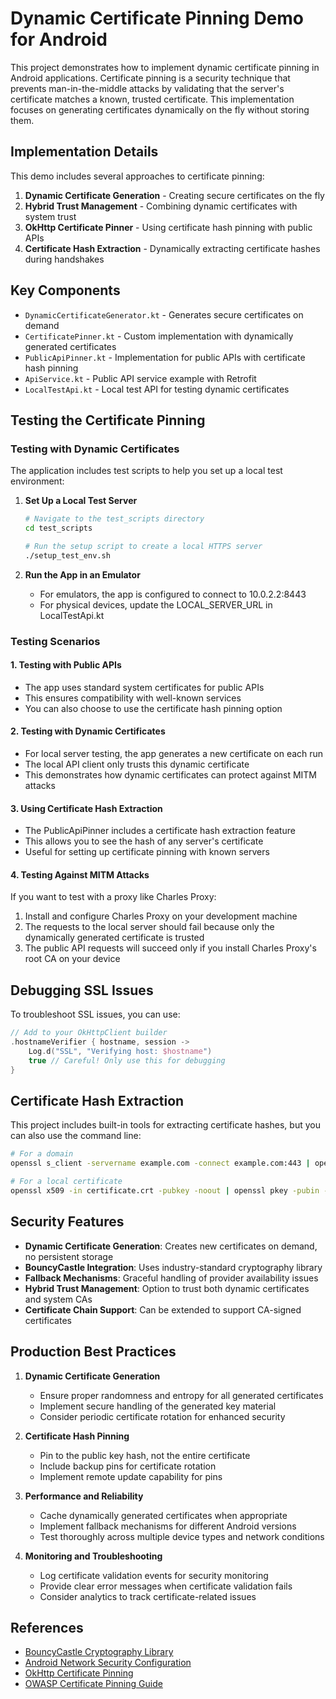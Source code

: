 # Dynamic Certificate Pinning Demo for Android

This project demonstrates how to implement dynamic certificate pinning in Android applications. Certificate pinning is a security technique that prevents man-in-the-middle attacks by validating that the server's certificate matches a known, trusted certificate. This implementation focuses on generating certificates dynamically on the fly without storing them.

## Implementation Details

This demo includes several approaches to certificate pinning:

1. **Dynamic Certificate Generation** - Creating secure certificates on the fly
2. **Hybrid Trust Management** - Combining dynamic certificates with system trust
3. **OkHttp Certificate Pinner** - Using certificate hash pinning with public APIs
4. **Certificate Hash Extraction** - Dynamically extracting certificate hashes during handshakes

## Key Components

- `DynamicCertificateGenerator.kt` - Generates secure certificates on demand
- `CertificatePinner.kt` - Custom implementation with dynamically generated certificates
- `PublicApiPinner.kt` - Implementation for public APIs with certificate hash pinning
- `ApiService.kt` - Public API service example with Retrofit
- `LocalTestApi.kt` - Local test API for testing dynamic certificates

## Testing the Certificate Pinning

### Testing with Dynamic Certificates

The application includes test scripts to help you set up a local test environment:

1. **Set Up a Local Test Server**
   ```bash
   # Navigate to the test_scripts directory
   cd test_scripts
   
   # Run the setup script to create a local HTTPS server
   ./setup_test_env.sh
   ```

2. **Run the App in an Emulator**
   - For emulators, the app is configured to connect to 10.0.2.2:8443
   - For physical devices, update the LOCAL_SERVER_URL in LocalTestApi.kt

### Testing Scenarios

#### 1. Testing with Public APIs
- The app uses standard system certificates for public APIs
- This ensures compatibility with well-known services
- You can also choose to use the certificate hash pinning option

#### 2. Testing with Dynamic Certificates
- For local server testing, the app generates a new certificate on each run
- The local API client only trusts this dynamic certificate
- This demonstrates how dynamic certificates can protect against MITM attacks

#### 3. Using Certificate Hash Extraction
- The PublicApiPinner includes a certificate hash extraction feature
- This allows you to see the hash of any server's certificate
- Useful for setting up certificate pinning with known servers

#### 4. Testing Against MITM Attacks
If you want to test with a proxy like Charles Proxy:

1. Install and configure Charles Proxy on your development machine
2. The requests to the local server should fail because only the dynamically generated certificate is trusted
3. The public API requests will succeed only if you install Charles Proxy's root CA on your device

## Debugging SSL Issues

To troubleshoot SSL issues, you can use:

```kotlin
// Add to your OkHttpClient builder
.hostnameVerifier { hostname, session -> 
    Log.d("SSL", "Verifying host: $hostname") 
    true // Careful! Only use this for debugging
}
```

## Certificate Hash Extraction

This project includes built-in tools for extracting certificate hashes, but you can also use the command line:

```bash
# For a domain
openssl s_client -servername example.com -connect example.com:443 | openssl x509 -pubkey -noout | openssl pkey -pubin -outform der | openssl dgst -sha256 -binary | openssl base64

# For a local certificate
openssl x509 -in certificate.crt -pubkey -noout | openssl pkey -pubin -outform der | openssl dgst -sha256 -binary | openssl base64
```

## Security Features

- **Dynamic Certificate Generation**: Creates new certificates on demand, no persistent storage
- **BouncyCastle Integration**: Uses industry-standard cryptography library
- **Fallback Mechanisms**: Graceful handling of provider availability issues
- **Hybrid Trust Management**: Option to trust both dynamic certificates and system CAs
- **Certificate Chain Support**: Can be extended to support CA-signed certificates

## Production Best Practices

1. **Dynamic Certificate Generation**
   - Ensure proper randomness and entropy for all generated certificates
   - Implement secure handling of the generated key material
   - Consider periodic certificate rotation for enhanced security

2. **Certificate Hash Pinning**
   - Pin to the public key hash, not the entire certificate
   - Include backup pins for certificate rotation
   - Implement remote update capability for pins

3. **Performance and Reliability**
   - Cache dynamically generated certificates when appropriate
   - Implement fallback mechanisms for different Android versions
   - Test thoroughly across multiple device types and network conditions

4. **Monitoring and Troubleshooting**
   - Log certificate validation events for security monitoring
   - Provide clear error messages when certificate validation fails
   - Consider analytics to track certificate-related issues

## References

- [BouncyCastle Cryptography Library](https://www.bouncycastle.org/java.html)
- [Android Network Security Configuration](https://developer.android.com/training/articles/security-config)
- [OkHttp Certificate Pinning](https://square.github.io/okhttp/4.x/okhttp/okhttp3/-certificate-pinner/)
- [OWASP Certificate Pinning Guide](https://owasp.org/www-community/controls/Certificate_and_Public_Key_Pinning)